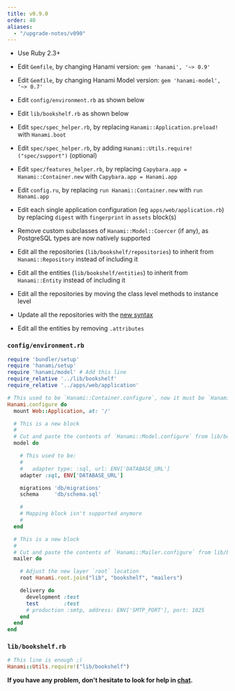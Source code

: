 ```yaml
---
title: v0.9.0
order: 40
aliases:
  - "/upgrade-notes/v090"
---
```


* Use Ruby 2.3+

* Edit `Gemfile`, by changing Hanami version: `gem 'hanami', '~> 0.9'`

* Edit `Gemfile`, by changing Hanami Model version: `gem 'hanami-model', '~> 0.7'`

* Edit `config/environment.rb` as shown below

* Edit `lib/bookshelf.rb` as shown below

* Edit `spec/spec_helper.rb`, by replacing `Hanami::Application.preload!` with `Hanami.boot`

* Edit `spec/spec_helper.rb`, by adding `Hanami::Utils.require!("spec/support")` (optional)

* Edit `spec/features_helper.rb`, by replacing `Capybara.app = Hanami::Container.new` with `Capybara.app = Hanami.app`

* Edit `config.ru`, by replacing `run Hanami::Container.new` with `run Hanami.app`

* Edit each single application configuration (eg `apps/web/application.rb`) by replacing `digest` with `fingerprint` in `assets` block(s)

* Remove custom subclasses of `Hanami::Model::Coercer` (if any), as PostgreSQL types are now natively supported

* Edit all the repositories (`lib/bookshelf/repositories`) to inherit from `Hanami::Repository` instead of including it

* Edit all the entities (`lib/bookshelf/entities`) to inherit from `Hanami::Entity` instead of including it

* Edit all the repositories by moving the class level methods to instance level

* Update all the repositories with the [new syntax](/models/repositories)

* Edit all the entities by removing `.attributes`

### `config/environment.rb`

```ruby
require 'bundler/setup'
require 'hanami/setup'
require 'hanami/model' # Add this line
require_relative '../lib/bookshelf'
require_relative '../apps/web/application'

# This used to be `Hanami::Container.configure`, now it must be `Hanami.configure`
Hanami.configure do
  mount Web::Application, at: '/'

  # This is a new block
  #
  # Cut and paste the contents of `Hanami::Model.configure` from lib/bookshelf.rb
  model do

    # This used to be:
    #
    #   adapter type: :sql, url: ENV['DATABASE_URL']
    adapter :sql, ENV['DATABASE_URL']

    migrations 'db/migrations'
    schema     'db/schema.sql'

    #
    # Mapping block isn't supported anymore
    #
  end

  # This is a new block
  #
  # Cut and paste the contents of `Hanami::Mailer.configure` from lib/bookshelf.rb
  mailer do

    # Adjust the new layer `root` location
    root Hanami.root.join("lib", "bookshelf", "mailers")

    delivery do
      development :test
      test        :test
      # production :smtp, address: ENV['SMTP_PORT'], port: 1025
    end
  end
end
```

### `lib/bookshelf.rb`

```ruby
# This line is enough ;)
Hanami::Utils.require!("lib/bookshelf")
```

**If you have any problem, don't hesitate to look for help in [chat](http://chat.hanamirb.org).**
